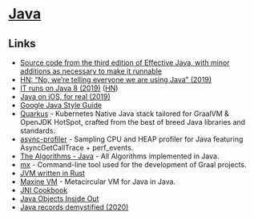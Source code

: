 # [Java](<https://en.wikipedia.org/wiki/Java_(programming_language)>)

## Links

- [Source code from the third edition of Effective Java, with minor additions as necessary to make it runnable](https://github.com/jbloch/effective-java-3e-source-code)
- [HN: “No, we’re telling everyone we are using Java” (2019)](https://news.ycombinator.com/item?id=19346017)
- [IT runs on Java 8 (2019)](https://news.ycombinator.com/item?id=19877916) ([HN](https://news.ycombinator.com/item?id=19877916))
- [Java on iOS, for real (2019)](https://gluonhq.com/java-on-ios-for-real/)
- [Google Java Style Guide](https://google.github.io/styleguide/javaguide.html)
- [Quarkus](https://quarkus.io/) - Kubernetes Native Java stack tailored for GraalVM & OpenJDK HotSpot, crafted from the best of breed Java libraries and standards.
- [async-profiler](https://github.com/jvm-profiling-tools/async-profiler) - Sampling CPU and HEAP profiler for Java featuring AsyncGetCallTrace + perf_events.
- [The Algorithms - Java](https://github.com/TheAlgorithms/Java) - All Algorithms implemented in Java.
- [mx](https://github.com/graalvm/mx) - Command-line tool used for the development of Graal projects.
- [JVM written in Rust](https://github.com/douchuan/jvm)
- [Maxine VM](https://github.com/beehive-lab/Maxine-VM) - Metacircular VM for Java in Java.
- [JNI Cookbook](https://github.com/mkowsiak/jnicookbook)
- [Java Objects Inside Out](https://shipilev.net/jvm/objects-inside-out/)
- [Java records demystified (2020)](https://isank.dev/posts/java-14-records/)
